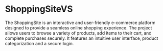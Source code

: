 # ShoppingSiteVS
The ShoppingSite is an interactive and user-friendly e-commerce platform designed to provide a seamless online shopping experience. The project allows users to browse a variety of products, add items to their cart, and complete purchases securely. It features an intuitive user interface, product categorization and a secure login.
